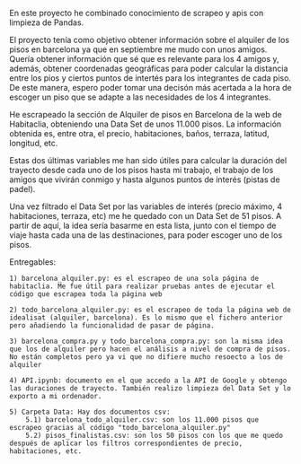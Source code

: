 En este proyecto he combinado conocimiento de scrapeo y apis con limpieza de Pandas.

El proyecto tenía como objetivo obtener información sobre el alquiler de los pisos en barcelona ya que en septiembre me mudo con unos amigos. Quería obtener información que sé que es relevante para los 4 amigos y, además, obtener coordenadas geográficas para poder calcular la distancia entre los pios y ciertos puntos de intertés para los integrantes de cada piso. De este manera, espero poder tomar una decisón más acertada a la hora de escoger un piso que se adapte a las necesidades de los 4 integrantes.

He escrapeado la sección de Alquiler de pisos en Barcelona de la web de Habitaclia, obteniendo una Data Set de unos 11.000 pisos. La información obtenida es, entre otra, el precio, habitaciones, baños, terraza, latitud, longitud, etc.

Estas dos últimas variables me han sido útiles para calcular la duración del trayecto desde cada uno de los pisos hasta mi trabajo, el trabajo de los amigos que vivirán conmigo y hasta algunos puntos de interés (pistas de padel).

Una vez filtrado el Data Set por las variables de interés (precio máximo, 4 habitaciones, terraza, etc) me he quedado con un Data Set de 51 pisos. A partir de aquí, la idea sería basarme en esta lista, junto con el tiempo de viaje hasta cada una de las destinaciones, para poder escoger uno de los pisos.

Entregables:

	1) barcelona_alquiler.py: es el escrapeo de una sola página de habitaclia. Me fue útil para realizar pruebas antes de ejecutar el código que escrapea toda la página web

	2) todo_barcelona_alquiler.py: es el escrapeo de toda la página web de idealisat (alquiler, barcelona). Es lo mismo que el fichero anterior pero añadiendo la funcionalidad de pasar de página.

	3) barcelona_compra.py y todo_barcelona_compra.py: son la misma idea que los de alquiler pero hacen el análisis a nivel de compra de pisos. No están completos pero ya vi que no difiere mucho resoecto a los de alquiler

	4) API.ipynb: documento en el que accedo a la API de Google y obtengo las duraciones de trayecto. También realizo limpieza del Data Set y lo exporto a mi ordenador.

	5) Carpeta Data: Hay dos documentos csv:
		5.1) barcelona_todo_alquiler.csv: son los 11.000 pisos que escrapeo gracias al código "todo_barcelona_alquiler.py"
		5.2) pisos_finalistas.csv: son los 50 pisos con los que me quedo después de aplicar los filtros correspondientes de precio, habitaciones, etc.



